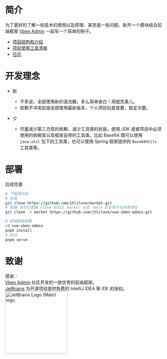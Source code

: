 # 简介

为了更好的了解一些技术的使用以及原理、甚至是一些问题，新开一个模块结合前端框架 [Vben Admin](https://vvbin.cn/doc-next/)
一起写一个简单的例子。

- [项目结构和介绍](./market-vben-example/introduce.md)
- [项目使用工具清单](./dev-tools.md)
- [日志](./market-vben-example/dev-log.md)

# 开发理念

- 新
  - 不多说，全部使用新的语法糖，多么简单直白！用就完事儿。
  - 依赖不冲突前提全部使用最新版本，个人项目玩是首要，稳定次要。

- 少
    - 尽量减少第三方库的依赖、减少工具类的封装，使用 JDK 或者项目中必须使用的依赖库以及框架自带的工具类。比如
      Base64 既可以使用 `java.util` 包下的工具类，也可以使用
      Spring 框架提供的 `Base64Utils` 工具类等。

# 部署

后续完善

```bash
# 下载源代码
# 后端
git clone https://github.com/jhlzlove/market.git
# 前端 也可以直接 clone 后切入 market 分支，main 分支用于合并原项目
git clone -b market https://github.com/jhlzlove/vue-vben-admin.git

# 前端安装依赖
cd vue-vben-admin
pnpm install
# 启动
pnpm serve
```

# 致谢

感谢：  
[Vben Admin](https://vvbin.cn/doc-next/) 社区开发的一款优秀的前端框架。  
[JetBrains](https://jb.gg/OpenSourceSupport) 为开源项目提供免费的 IntelliJ IDEA 等 IDE 的授权。  
<img style="width:200px" src="https://resources.jetbrains.com/storage/products/company/brand/logos/jb_beam.png" alt="JetBrains Logo (Main) logo.">
